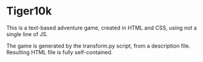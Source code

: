 # Tiger10k
This is a text-based adventure game, created in HTML and CSS, using not a single line of JS.

The game is generated by the transform.py script, from a description file. Resulting HTML file is fully self-contained.
